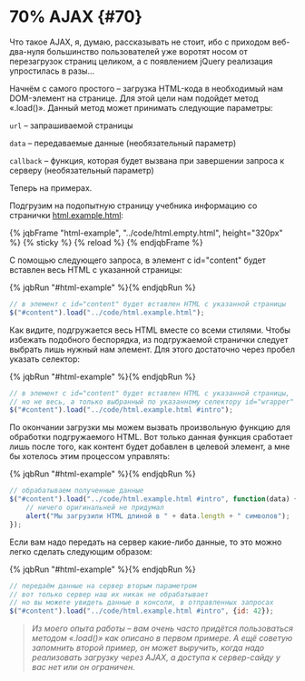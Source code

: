 # 70% AJAX {#70}

Что такое AJAX, я, думаю, рассказывать не стоит, ибо с приходом веб-два-нуля большинство пользователей уже воротят носом от перезагрузок страниц целиком, а с появлением jQuery реализация упростилась в разы…

Начнём с самого простого – загрузка HTML-кода в необходимый нам DOM-элемент на странице. Для этой цели нам подойдет метод «.load()». Данный метод может принимать следующие параметры:

`url` – запрашиваемой страницы

`data` – передаваемые данные (необязательный параметр)

`callback` – функция, которая будет вызвана при завершении запроса к серверу (необязательный параметр)

Теперь на примерах. 

Подгрузим на подопытную страницу учебника информацию со странички [html.example.html](../code/html.example.html):

{% jqbFrame "html-example", "../code/html.empty.html", height="320px" %}
{% sticky %}
{% reload %}
{% endjqbFrame %}

С помощью следующего запроса, в элемент с id="content" будет вставлен весь HTML с указанной страницы:

{% jqbRun "#html-example" %}{% endjqbRun %}
```javascript
// в элемент с id="content" будет вставлен HTML с указанной страницы
$("#content").load("../code/html.example.html");
```

Как видите, подгружается весь HTML вместе со всеми стилями. Чтобы избежать подобного беспорядка, из подгружаемой странички следует выбрать лишь нужный нам элемент. Для этого достаточно через пробел указать селектор: 

{% jqbRun "#html-example" %}{% endjqbRun %}
```javascript
// в элемент с id="content" будет вставлен HTML с указанной страницы,
// но не весь, а только выбранный по указанному селектору id="wrapper"
$("#content").load("../code/html.example.html #intro");
```

По окончании загрузки мы можем вызвать произвольную функцию для обработки подгружаемого HTML. Вот только данная функция сработает лишь после того, как контент будет добавлен в целевой элемент, а мне бы хотелось этим процессом управлять:

{% jqbRun "#html-example" %}{% endjqbRun %}
```javascript
// обрабатываем полученные данные
$("#content").load("../code/html.example.html #intro", function(data) {
    // ничего оригинальней не придумал
    alert("Мы загрузили HTML длиной в " + data.length + " символов");
});
```

Если вам надо передать на сервер какие-либо данные, то это можно легко сделать следующим образом:

{% jqbRun "#html-example" %}{% endjqbRun %}
```javascript
// передаём данные на сервер вторым параметром
// вот только сервер наш их никак не обрабатывает
// но вы можете увидеть данные в консоли, в отправленных запросах
$("#content").load("../code/html.example.html #intro", {id: 42});
```

> _Из моего опыта работы – вам очень часто придётся пользоваться методом «.load()» как описано в первом примере. А ещё советую запомнить второй пример, он может выручить, когда надо реализовать загрузку через AJAX, а доступа к сервер-сайду у вас нет или он ограничен._
